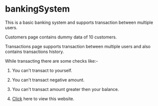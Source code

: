 # bankingSystem
This is a basic banking system and supports transaction between multiple users.

Customers page contains dummy data of 10 customers.

Transactions page supports transaction between multiple users and also contains transactions history.

While transacting there are some checks like:-

1. You can't transact to yourself.

2. You can't transact negative amount.

3. You can't transact amount greater then your balance.
4. <a href="http://basicbanksys.herokuapp.com">Click</a> here to view this website.
